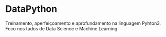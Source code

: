 # DataPython
Treinamento, aperfeiçoamento e aprofundamento na linguagem Pyhton3. Foco nos tudos de Data Science e Machine Learning
